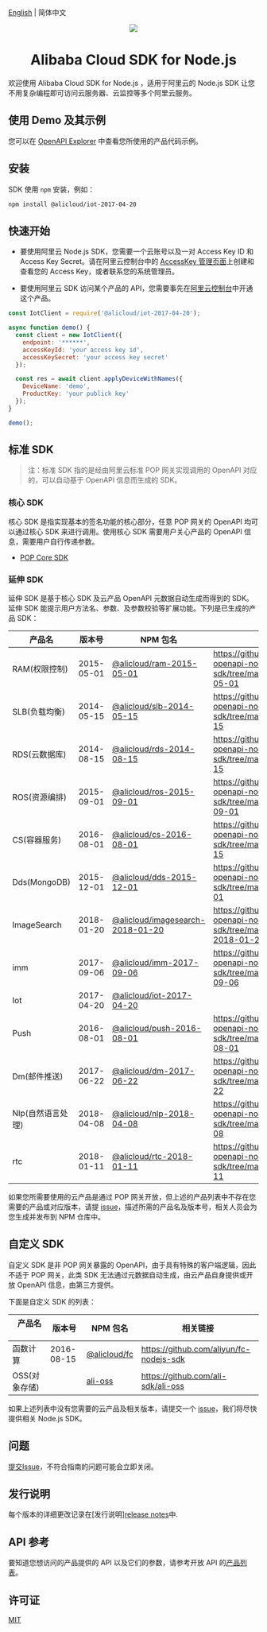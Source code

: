 [English](./README.md) | 简体中文

<p align="center">
<a href=" https://www.alibabacloud.com"><img src="https://aliyunsdk-pages.alicdn.com/icons/Aliyun.svg"></a>
</p>

<h1 align="center">Alibaba Cloud SDK for Node.js</h1>

欢迎使用 Alibaba Cloud SDK for Node.js ，适用于阿里云的 Node.js SDK 让您不用复杂编程即可访问云服务器、云监控等多个阿里云服务。


## 使用 Demo 及其示例
您可以在 [OpenAPI Explorer](https://api.aliyun.com/#/?product=Ecs&api=DescribeAccessPoints&params={}&tab=DEMO&lang=NODEJS) 中查看您所使用的产品代码示例。


## 安装
SDK 使用 `npm` 安装，例如：

```bash
npm install @alicloud/iot-2017-04-20
```


## 快速开始

- 要使用阿里云 Node.js SDK，您需要一个云账号以及一对 Access Key ID 和 Access Key Secret。请在阿里云控制台中的 [AccessKey 管理页面](https://usercenter.console.aliyun.com/#/manage/ak)上创建和查看您的 Access Key，或者联系您的系统管理员。

- 要使用阿里云 SDK 访问某个产品的 API，您需要事先在[阿里云控制台](https://home.console.aliyun.com/new#/)中开通这个产品。

```js
const IotClient = require('@alicloud/iot-2017-04-20');

async function demo() {
  const client = new IotClient({
    endpoint: '******',
    accessKeyId: 'your access key id',
    accessKeySecret: 'your access key secret'
  });

  const res = await client.applyDeviceWithNames({
    DeviceName: 'demo', 
    ProductKey: 'your publick key'
  });
}

demo();
```

## 标准 SDK

> 注：标准 SDK 指的是经由阿里云标准 POP 网关实现调用的 OpenAPI 对应的，可以自动基于 OpenAPI 信息而生成的 SDK。

### 核心 SDK

核心 SDK 是指实现基本的签名功能的核心部分，任意 POP 网关的 OpenAPI 均可以通过核心 SDK 来进行调用。使用核心 SDK 需要用户关心产品的 OpenAPI 信息，需要用户自行传递参数。

- [POP Core SDK](https://www.npmjs.com/package/@alicloud/pop-core)

### 延伸 SDK

延伸 SDK 是基于核心 SDK 及云产品 OpenAPI 元数据自动生成而得到的 SDK。延伸 SDK 能提示用户方法名、参数、及参数校验等扩展功能。下列是已生成的产品 SDK：

|    产品名    |  版本号 |  NPM 包名 | 相关链接  |
| ----------- | ------ | -------- | -------- |
| RAM(权限控制) | 2015-05-01 | [@alicloud/ram-2015-05-01](https://www.npmjs.com/package/@alicloud/ram-2015-05-01) | https://github.com/aliyun/aliyun-openapi-nodejs-sdk/tree/master/Ram-2015-05-01 |
| SLB(负载均衡) | 2014-05-15 | [@alicloud/slb-2014-05-15](https://www.npmjs.com/package/@alicloud/slb-2014-05-15) | https://github.com/aliyun/aliyun-openapi-nodejs-sdk/tree/master/Slb-2014-05-15 |
| RDS(云数据库) | 2014-08-15 | [@alicloud/rds-2014-08-15](https://www.npmjs.com/package/@alicloud/rds-2014-08-15) | https://github.com/aliyun/aliyun-openapi-nodejs-sdk/tree/master/Rds-2014-08-15 |
| ROS(资源编排) | 2015-09-01 | [@alicloud/ros-2015-09-01](https://www.npmjs.com/package/@alicloud/ros-2015-09-01) | https://github.com/aliyun/aliyun-openapi-nodejs-sdk/tree/master/ROS-2015-09-01 |
| CS(容器服务) | 2016-08-01 | [@alicloud/cs-2016-08-01](https://www.npmjs.com/package/@alicloud/cs-2015-12-15) | https://github.com/aliyun/aliyun-openapi-nodejs-sdk/tree/master/CS-2015-12-15 |
| Dds(MongoDB) | 2015-12-01 | [@alicloud/dds-2015-12-01](https://www.npmjs.com/package/@alicloud/dds-2015-12-01) | https://github.com/aliyun/aliyun-openapi-nodejs-sdk/tree/master/Dds-2015-12-01 |
| ImageSearch | 2018-01-20 | [@alicloud/imagesearch-2018-01-20](https://www.npmjs.com/package/@alicloud/imagesearch-2018-01-20) | https://github.com/aliyun/aliyun-openapi-nodejs-sdk/tree/master/ImageSearch-2018-01-20|
| imm |  2017-09-06 | [@alicloud/imm-2017-09-06](https://www.npmjs.com/package/@alicloud/imm-2017-09-06) | https://github.com/aliyun/aliyun-openapi-nodejs-sdk/tree/master/imm-2017-09-06 |
| Iot |  2017-04-20 | [@alicloud/iot-2017-04-20](https://www.npmjs.com/package/@alicloud/iot-2017-04-20) |  |
| Push |  2016-08-01 | [@alicloud/push-2016-08-01](https://www.npmjs.com/package/@alicloud/push-2016-08-01) | https://github.com/aliyun/aliyun-openapi-nodejs-sdk/tree/master/Push-2016-08-01 |
| Dm(邮件推送) | 2017-06-22 | [@alicloud/dm-2017-06-22](https://www.npmjs.com/package/@alicloud/dm-2017-06-22) | https://github.com/aliyun/aliyun-openapi-nodejs-sdk/tree/master/Dm-2017-06-22 |
| Nlp(自然语言处理) | 2018-04-08 | [@alicloud/nlp-2018-04-08](https://www.npmjs.com/package/@alicloud/nlp-2018-04-08) | https://github.com/aliyun/aliyun-openapi-nodejs-sdk/tree/master/Nlp-2018-04-08 |
| rtc | 2018-01-11 | [@alicloud/rtc-2018-01-11](https://www.npmjs.com/package/@alicloud/rtc-2018-01-11) | https://github.com/aliyun/aliyun-openapi-nodejs-sdk/tree/master/rtc-2018-01-11 |

如果您所需要使用的云产品是通过 POP 网关开放，但上述的产品列表中不存在您需要的产品或对应版本，请提 [issue](https://github.com/aliyun/aliyun-openapi-nodejs-sdk/issues/new)，描述所需的产品名及版本号，相关人员会为您生成并发布到 NPM 仓库中。

## 自定义 SDK

自定义 SDK 是非 POP 网关暴露的 OpenAPI，由于具有特殊的客户端逻辑，因此不适于 POP 网关，此类 SDK 无法通过元数据自动生成，由云产品自身提供或开放 OpenAPI 信息，由第三方提供。

下面是自定义 SDK 的列表：

|    产品名    | 版本号 | NPM 包名 | 相关链接 |
| ----------- | ------ | -------- | -------- |
| 函数计算 | 2016-08-15 | [@alicloud/fc](https://www.npmjs.com/package/@alicloud/fc) | https://github.com/aliyun/fc-nodejs-sdk |
| OSS(对象存储) |  | [ali-oss](https://www.npmjs.com/package/ali-oss) | https://github.com/ali-sdk/ali-oss |

如果上述列表中没有您需要的云产品及相关版本，请提交一个 [issue](https://github.com/aliyun/aliyun-openapi-nodejs-sdk/issues/new)，我们将尽快提供相关 Node.js SDK。


## 问题
[提交Issue](https://github.com/aliyun/aliyun-openapi-nodejs-sdk/issues/new)，不符合指南的问题可能会立即关闭。


## 发行说明
每个版本的详细更改记录在[发行说明][release notes]()中.


## API 参考
要知道您想访问的产品提供的 API 以及它们的参数，请参考开放 API 的[产品列表](https://develop.aliyun.com/tools/openapilist)。


## 许可证
[MIT](LICENSE)
